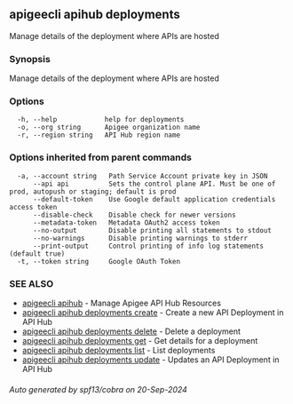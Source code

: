 ## apigeecli apihub deployments

Manage details of the deployment where APIs are hosted

### Synopsis

Manage details of the deployment where APIs are hosted

### Options

```
  -h, --help            help for deployments
  -o, --org string      Apigee organization name
  -r, --region string   API Hub region name
```

### Options inherited from parent commands

```
  -a, --account string   Path Service Account private key in JSON
      --api api          Sets the control plane API. Must be one of prod, autopush or staging; default is prod
      --default-token    Use Google default application credentials access token
      --disable-check    Disable check for newer versions
      --metadata-token   Metadata OAuth2 access token
      --no-output        Disable printing all statements to stdout
      --no-warnings      Disable printing warnings to stderr
      --print-output     Control printing of info log statements (default true)
  -t, --token string     Google OAuth Token
```

### SEE ALSO

* [apigeecli apihub](apigeecli_apihub.md)	 - Manage Apigee API Hub Resources
* [apigeecli apihub deployments create](apigeecli_apihub_deployments_create.md)	 - Create a new API Deployment in API Hub
* [apigeecli apihub deployments delete](apigeecli_apihub_deployments_delete.md)	 - Delete a deployment
* [apigeecli apihub deployments get](apigeecli_apihub_deployments_get.md)	 - Get details for a deployment
* [apigeecli apihub deployments list](apigeecli_apihub_deployments_list.md)	 - List deployments
* [apigeecli apihub deployments update](apigeecli_apihub_deployments_update.md)	 - Updates an API Deployment in API Hub

###### Auto generated by spf13/cobra on 20-Sep-2024
